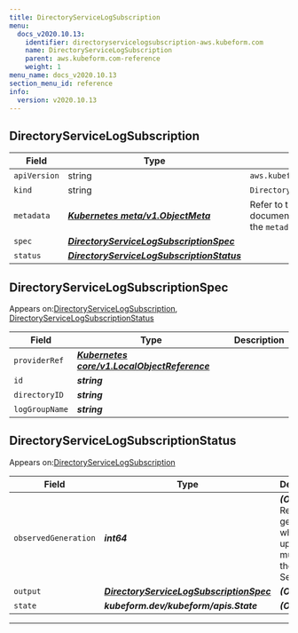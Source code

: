 ```yaml
---
title: DirectoryServiceLogSubscription
menu:
  docs_v2020.10.13:
    identifier: directoryservicelogsubscription-aws.kubeform.com
    name: DirectoryServiceLogSubscription
    parent: aws.kubeform.com-reference
    weight: 1
menu_name: docs_v2020.10.13
section_menu_id: reference
info:
  version: v2020.10.13
---
```


## DirectoryServiceLogSubscription
| Field | Type | Description |
| ------ | ----- | ----------- |
| `apiVersion` | string | `aws.kubeform.com/v1alpha1` |
|    `kind` | string | `DirectoryServiceLogSubscription` |
| `metadata` | ***[Kubernetes meta/v1.ObjectMeta](https://kubernetes.io/docs/reference/generated/kubernetes-api/v1.13/#objectmeta-v1-meta)***|Refer to the Kubernetes API documentation for the fields of the `metadata` field.|
| `spec` | ***[DirectoryServiceLogSubscriptionSpec](#directoryservicelogsubscriptionspec)***||
| `status` | ***[DirectoryServiceLogSubscriptionStatus](#directoryservicelogsubscriptionstatus)***||
## DirectoryServiceLogSubscriptionSpec



Appears on:[DirectoryServiceLogSubscription](#directoryservicelogsubscription), [DirectoryServiceLogSubscriptionStatus](#directoryservicelogsubscriptionstatus)



| Field | Type | Description |
| ------ | ----- | ----------- |
| `providerRef` | ***[Kubernetes core/v1.LocalObjectReference](https://kubernetes.io/docs/reference/generated/kubernetes-api/v1.13/#localobjectreference-v1-core)***||
| `id` | ***string***||
| `directoryID` | ***string***||
| `logGroupName` | ***string***||
## DirectoryServiceLogSubscriptionStatus



Appears on:[DirectoryServiceLogSubscription](#directoryservicelogsubscription)



| Field | Type | Description |
| ------ | ----- | ----------- |
| `observedGeneration` | ***int64***| ***(Optional)*** Resource generation, which is updated on mutation by the API Server.|
| `output` | ***[DirectoryServiceLogSubscriptionSpec](#directoryservicelogsubscriptionspec)***| ***(Optional)*** |
| `state` | ***kubeform.dev/kubeform/apis.State***| ***(Optional)*** |
---
